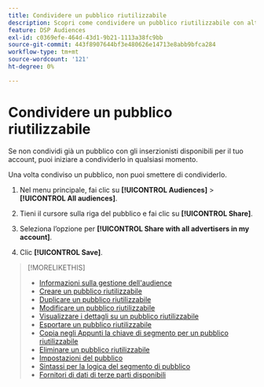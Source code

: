 ```yaml
---
title: Condividere un pubblico riutilizzabile
description: Scopri come condividere un pubblico riutilizzabile con altri inserzionisti disponibili per il tuo account.
feature: DSP Audiences
exl-id: c0369efe-464d-43d1-9b21-1113a38fc9bb
source-git-commit: 443f8907644bf3e480626e14713e8abb9bfca284
workflow-type: tm+mt
source-wordcount: '121'
ht-degree: 0%

---
```


# Condividere un pubblico riutilizzabile

Se non condividi già un pubblico con gli inserzionisti disponibili per il tuo account, puoi iniziare a condividerlo in qualsiasi momento.

Una volta condiviso un pubblico, non puoi smettere di condividerlo.

1. Nel menu principale, fai clic su **[!UICONTROL Audiences]** > **[!UICONTROL All audiences]**.

1. Tieni il cursore sulla riga del pubblico e fai clic su **[!UICONTROL Share]**.

1. Seleziona l’opzione per **[!UICONTROL Share with all advertisers in my account]**.

1. Clic **[!UICONTROL Save]**.

>[!MORELIKETHIS]
>
>* [Informazioni sulla gestione dell&#39;audience](audience-about.md)
>* [Creare un pubblico riutilizzabile](reusable-audience-create.md)
>* [Duplicare un pubblico riutilizzabile](reusable-audience-duplicate.md)
>* [Modificare un pubblico riutilizzabile](reusable-audience-edit.md)
>* [Visualizzare i dettagli su un pubblico riutilizzabile](reusable-audience-view-details.md)
>* [Esportare un pubblico riutilizzabile](reusable-audience-export.md)
>* [Copia negli Appunti la chiave di segmento per un pubblico riutilizzabile](reusable-audience-clipboard.md)
>* [Eliminare un pubblico riutilizzabile](reusable-audience-delete.md)
>* [Impostazioni del pubblico](audience-settings.md)
>* [Sintassi per la logica del segmento di pubblico](audience-segment-logic-syntax.md)
>* [Fornitori di dati di terze parti disponibili](third-party-data-providers.md)

